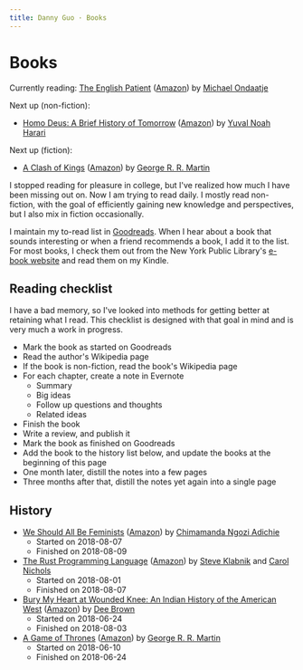 ```yaml
---
title: Danny Guo · Books
---
```


# Books

Currently reading: [The English Patient](https://en.wikipedia.org/wiki/The_English_Patient) ([Amazon](https://amzn.to/2vewwET)) by [Michael Ondaatje](https://en.wikipedia.org/wiki/Michael_Ondaatje)

Next up (non-fiction):

* [Homo Deus: A Brief History of Tomorrow](https://en.wikipedia.org/wiki/Homo_Deus:_A_Brief_History_of_Tomorrow) ([Amazon](https://amzn.to/2Kr6rrT)) by [Yuval Noah Harari](https://en.wikipedia.org/wiki/Yuval_Noah_Harari)

Next up (fiction):

* [A Clash of Kings](https://en.wikipedia.org/wiki/A_Clash_of_Kings) ([Amazon](https://amzn.to/2KrjWYG)) by [George R. R. Martin](https://en.wikipedia.org/wiki/George_R._R._Martin)

I stopped reading for pleasure in college, but I've realized how much I have
been missing out on. Now I am trying to read daily. I mostly read non-fiction,
with the goal of efficiently gaining new knowledge and perspectives, but I also
mix in fiction occasionally.

I maintain my to-read list in [Goodreads](https://www.goodreads.com/). When I
hear about a book that sounds interesting or when a friend recommends a book, I
add it to the list. For most books, I check them out from the New York Public
Library's [e-book website](https://nypl.overdrive.com/) and read them on my
Kindle.

## Reading checklist

I have a bad memory, so I've looked into methods for getting better at
retaining what I read. This checklist is designed with that goal in mind and is
very much a work in progress.

* Mark the book as started on Goodreads
* Read the author's Wikipedia page
* If the book is non-fiction, read the book's Wikipedia page
* For each chapter, create a note in Evernote
    * Summary
    * Big ideas
    * Follow up questions and thoughts
    * Related ideas
* Finish the book
* Write a review, and publish it
* Mark the book as finished on Goodreads
* Add the book to the history list below, and update the books at the beginning of this page
* One month later, distill the notes into a few pages
* Three months after that, distill the notes yet again into a single page

## History

* [We Should All Be Feminists](https://en.wikipedia.org/wiki/We_Should_All_Be_Feminists) ([Amazon](https://amzn.to/2O9ij3o)) by [Chimamanda Ngozi Adichie](https://en.wikipedia.org/wiki/Chimamanda_Ngozi_Adichie)
    * Started on 2018-08-07
    * Finished on 2018-08-09
* [The Rust Programming Language](https://doc.rust-lang.org/book/) ([Amazon](https://amzn.to/2Koooqg)) by [Steve Klabnik](https://www.steveklabnik.com/) and [Carol Nichols](http://carol-nichols.com/)
    * Started on 2018-08-01
    * Finished on 2018-08-07
* [Bury My Heart at Wounded Knee: An Indian History of the American West](https://en.wikipedia.org/wiki/Bury_My_Heart_at_Wounded_Knee) ([Amazon](https://amzn.to/2tvnMtp)) by [Dee Brown](https://en.wikipedia.org/wiki/Dee_Brown_(writer))
    * Started on 2018-06-24
    * Finished on 2018-08-03
* [A Game of Thrones](https://en.wikipedia.org/wiki/A_Game_of_Thrones) ([Amazon](https://amzn.to/2KphvWA)) by [George R. R. Martin](https://en.wikipedia.org/wiki/George_R._R._Martin)
    * Started on 2018-06-10
    * Finished on 2018-06-24
